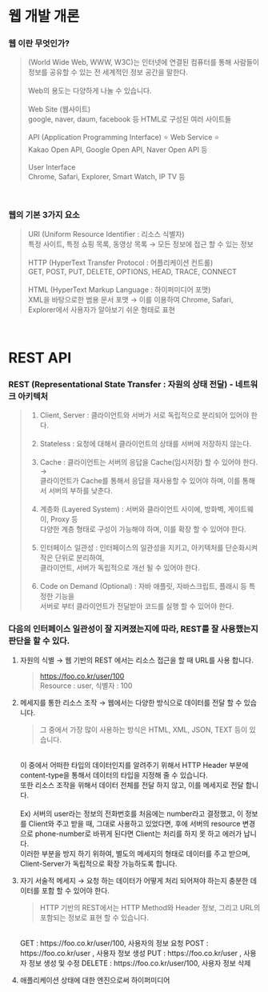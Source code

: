 # 웹 개발 개론

### 웹 이란 무엇인가?
> (World Wide Web, WWW, W3C)는 인터넷에 연결된 컴퓨터를 통해 사람들이 정보를 공유할 수 있는 전 세계적인 정보 공간을 말한다.  
> <br>
> Web의 용도는 다양하게 나눌 수 있습니다.  
> <br>
> Web Site (웹사이트)  
> google, naver, daum, facebook 등 HTML로 구성된 여러 사이트들  
> <br>
> API (Application Programming Interface) ⭐️ Web Service ⭐️  
> Kakao Open API, Google Open API, Naver Open API 등  
> <br>
> User Interface  
> Chrome, Safari, Explorer, Smart Watch, IP TV 등

<br>

### 웹의 기본 3가지 요소
> URI (Uniform Resource Identifier : 리소스 식별자)  
> 특정 사이트, 특정 쇼핑 목록, 동영상 목록 → 모든 정보에 접근 할 수 있는 정보  
> <br>
> HTTP (HyperText Transfer Protocol : 어플리케이션 컨트롤)  
> GET, POST, PUT, DELETE, OPTIONS, HEAD, TRACE, CONNECT  
> <br>
> HTML (HyperText Markup Language : 하이퍼미디어 포맷)  
> XML을 바탕으로한 범용 문서 포맷 → 이를 이용하여 Chrome, Safari, Explorer에서 사용자가 알아보기 쉬운 형태로 표현

<br>

# REST API

### REST (Representational State Transfer : 자원의 상태 전달) - 네트워크 아키텍처
> 1. Client, Server : 클라이언트와 서버가 서로 독립적으로 분리되어 있어야 한다. <br><br>
> 3. Stateless : 요청에 대해서 클라이언트의 상태를 서버에 저장하지 않는다. <br><br>
> 4. Cache : 클라이언트는 서버의 응답을 Cache(임시저장) 할 수 있어야 한다. 
   → <br> 클라이언트가 Cache를 통해서 응답을 재사용할 수 있어야 하며, 이를 통해서 서버의 부하를 낮춘다. <br><br>
> 5. 계층화 (Layered System) : 서버와 클라이언트 사이에, 방화벽, 게이트웨이, Proxy 등 <br> 다양한 계층 형태로 구성이 가능해야 하며, 이를 확장 할 수 있어야 한다. <br><br>
> 6. 인터페이스 일관성 : 인터페이스의 일관성을 지키고, 아키텍처를 단순화시켜 작은 단위로 분리하여, <br> 클라이언트, 서버가 독립적으로 개선 될 수 있어야 한다. <br><br>
> 7. Code on Demand (Optional) : 자바 애플릿, 자바스크립트, 플래시 등 특정한 기능을 <br> 서버로 부터 클라이언트가 전달받아 코드를 실행 할 수 있어야 한다.

### 다음의 인터페이스 일관성이 잘 지켜졌는지에 따라, REST를 잘 사용했는지 판단을 할 수 있다. 
1. 자원의 식별 → 웹 기반의 REST 에서는 리소스 접근을 할 때 URL를 사용 합니다.  
    > https://foo.co.kr/user/100  
    Resource : user, 식별자 : 100 <br>

2. 메세지를 통한 리소스 조작 → 웹에서는 다양한 방식으로 데이터를 전달 할 수 있습니다.
   > 그 중에서 가장 많이 사용하는 방식은 HTML, XML, JSON, TEXT 등이 있습니다.  
   <br>
   이 중에서 어떠한 타입의 데이터인지를 알려주기 위해서 HTTP Header 부분에  
   content-type을 통해서 데이터의 타입을 지정해 줄 수 있습니다.  
   <br>  
   또한 리소스 조작을 위해서 데이터 전체를 전달 하지 않고, 이를 메세지로 전달 합니다.   
   <br><br>
   Ex) 서버의 user라는 정보의 전화번호를 처음에는 number라고 결정했고, 이 정보를  
   Client와 주고 받을 때, 그대로 사용하고 있었다면, 후에 서버의 resource 변경으로 phone-number로  
   바뀌게 된다면 Client는 처리를 하지 못 하고 에러가 납니다.  
   <br>
   이러한 부분을 방지 하기 위하여, 별도의 메세지의 형태로 데이터를 주고 받으며,  
   Client-Server가 독립적으로 확장 가능하도록 합니다. <br>

3. 자기 서술적 메세지 → 요청 하는 데이터가 어떻게 처리 되어져야 하는지 충분한 데이터를 포함 할 수 있어야 한다.  
   > HTTP 기반의 REST에서는 HTTP Method와 Header 정보, 그리고 URL의 포함되는 정보로 표현 할 수 있습니다.  
   <br>
   GET : https://foo.co.kr/user/100, 사용자의 정보 요청  
   POST : https://foo.co.kr/user    , 사용자 정보 생성  
   PUT : https://foo.co.kr/user    , 사용자 정보 생성 및 수정  
   DELETE : https://foo.co.kr/user/100, 사용자 정보 삭제

4. 애플리케이션 상태에 대한 엔진으로써 하이퍼미디어